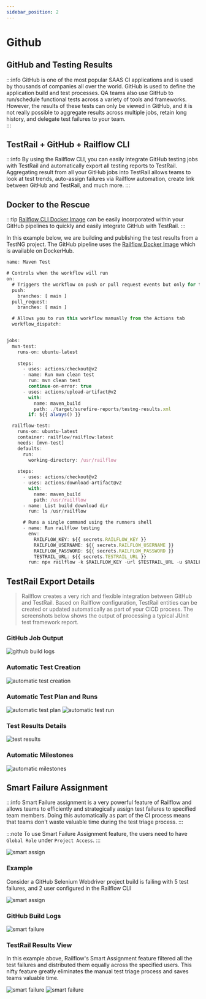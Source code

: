 ```yaml
---
sidebar_position: 2
---
```


# Github

## GitHub and Testing Results
:::info
GitHub is one of the most popular SAAS CI applications and is used by thousands of companies all over the world. GitHub is used to define the application build and test processes. QA teams also use GitHub to run/schedule functional tests across a variety of tools and frameworks. However, the results of these tests can only be viewed in GitHub, and it is not really possible to aggregate results across multiple jobs, retain long history, and delegate test failures to your team.  
:::

## TestRail + GitHub + Railflow CLI 
:::info
By using the Railflow CLI, you can easily integrate GitHub testing jobs with TestRail and automatically export all testing reports to TestRail. Aggregating result from all your GitHub jobs into TestRail allows teams to look at test trends, auto-assign failures via Railflow automation, create link between GitHub and TestRail, and much more. 
:::


## Docker to the Rescue
:::tip
[Railflow CLI Docker Image](https://hub.docker.com/r/railflow/railflow) can be easily incorporated within your GitHub pipelines to quickly and easily integrate GitHub with TestRail.
:::

In this example below, we are building and publishing the test results from a TestNG project. The GitHub pipeline uses the [Railflow Docker Image](https://hub.docker.com/r/railflow/railflow) which is available on DockerHub.


```jsx title="Github Pipeline Example"
name: Maven Test

# Controls when the workflow will run
on:
  # Triggers the workflow on push or pull request events but only for the main branch
  push:
    branches: [ main ]
  pull_request:
    branches: [ main ]

  # Allows you to run this workflow manually from the Actions tab
  workflow_dispatch:


jobs:
  mvn-test:
    runs-on: ubuntu-latest
    
    steps:
      - uses: actions/checkout@v2
      - name: Run mvn clean test
        run: mvn clean test
        continue-on-error: true
      - uses: actions/upload-artifact@v2
        with:
          name: maven_build
          path: ./target/surefire-reports/testng-results.xml
        if: ${{ always() }}

  railflow-test:
    runs-on: ubuntu-latest
    container: railflow/railflow:latest
    needs: [mvn-test]
    defaults:
      run:
        working-directory: /usr/railflow
    
    steps:
      - uses: actions/checkout@v2
      - uses: actions/download-artifact@v2
        with:
          name: maven_build
          path: /usr/railflow
      - name: List build download dir
        run: ls /usr/railflow

      # Runs a single command using the runners shell
      - name: Run railflow testing
        env:
          RAILFLOW_KEY: ${{ secrets.RAILFLOW_KEY }}
          RAILFLOW_USERNAME: ${{ secrets.RAILFLOW_USERNAME }}
          RAILFLOW_PASSWORD: ${{ secrets.RAILFLOW_PASSWORD }}
          TESTRAIL_URL: ${{ secrets.TESTRAIL_URL }}
        run: npx railflow -k $RAILFLOW_KEY -url $TESTRAIL_URL -u $RAILFLOW_USERNAME -p $RAILFLOW_PASSWORD -pr "GitHub-Demo" -path Demo/TestNG -f testng -a john@foo.com, jane@foo.com -r /usr/railflow/testng-results.xml -tp TestPlanName 

```

## TestRail Export Details
>Railflow creates a very rich and flexible integration between GitHub and TestRail. Based on Railflow configuration, TestRail entities can be created or updated automatically as part of your CICD process. The screenshots below shows the output of processing a typical JUnit test framework report. 

### GitHub Job Output
![github build logs](/img/cicd/github/github-output.png)

### Automatic Test Creation 
![automatic test creation](/img/cicd/jenkins/plugin-exec-3.png)

### Automatic Test Plan and Runs
![automatic test plan](/img/cicd/jenkins/plugin-exec-4.png)
![automatic test run](/img/cicd/jenkins/plugin-exec-5.png)

### Test Results Details
![test results](/img/cicd/jenkins/plugin-exec-6.png)

### Automatic Milestones
![automatic milestones](/img/cicd/jenkins/plugin-exec-7.png)

## Smart Failure Assignment
:::info
Smart Failure assignment is a very powerful feature of Railflow and allows teams to efficiently and strategically assign test failures to specified team members. Doing this automatically as part of the CI process means that teams don't waste valuable time during the test triage process. 
:::

:::note
To use Smart Failure Assignment feature, the users need to have `Global Role` under `Project Access`.
::: 

![smart assign](/img/cicd/jenkins/smart-failure-5.png)

### Example
Consider a GitHub Selenium Webdriver project build is failing with 5 test failures, and 2 user configured in the Railflow CLI

![smart assign](/img/cicd/github/github-smart-assign.png)

### GitHub Build Logs
![smart failure](/img/cicd/jenkins/smart-failure-2.png)

### TestRail Results View
In this example above, Railflow's Smart Assignment feature filtered all the test failures and distributed them equally across the specified users. This nifty feature greatly eliminates the manual test triage process and saves teams valuable time.

![smart failure](/img/cicd/jenkins/smart-failure-3.png)
![smart failure](/img/cicd/jenkins/smart-failure-4.png)

